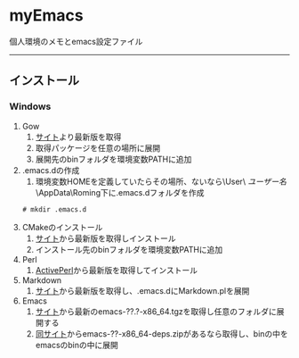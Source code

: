 # myEmacs
個人環境のメモとemacs設定ファイル
___

## インストール
### Windows
1. Gow  
	1. [サイト](https://github.com/bmatzelle/gow/)より最新版を取得
	2. 取得パッケージを任意の場所に展開
	3. 展開先のbinフォルダを環境変数PATHに追加
2. .emacs.dの作成
   1. 環境変数HOMEを定義していたらその場所、ないなら\User\ *ユーザー名* \AppData\Roming下に.emacs.dフォルダを作成  
   ```
   # mkdir .emacs.d
   ```
3. CMakeのインストール
   1. [サイト](https://cmake.org/)から最新版を取得しインストール
   2. インストール先のbinフォルダを環境変数PATHに追加
4. Perl
   1. [ActivePerl](https://www.activestate.com/activeperl)から最新版を取得してインストール
5. Markdown
   1. [サイト](https://daringfireball.net/projects/markdown/)から最新版を取得し、.emacs.dにMarkdown.plを展開
6. Emacs
   1. [サイト](http://ftp.gnu.org/pub/gnu/emacs/windows/)から最新のemacs-??.?-x86_64.tgzを取得し任意のフォルダに展開する
   2. [同サイト](http://ftp.gnu.org/pub/gnu/emacs/windows/)からemacs-??-x86_64-deps.zipがあるなら取得し、binの中をemacsのbinの中に展開
